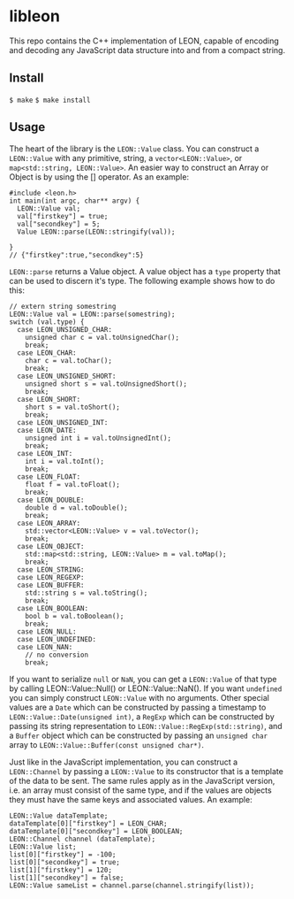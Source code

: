 # libleon
This repo contains the C++ implementation of LEON, capable of encoding and decoding any JavaScript data structure into and from a compact string.

## Install
`$ make`
`$ make install`

## Usage
The heart of the library is the `LEON::Value` class. You can construct a `LEON::Value` with any primitive, string, a `vector<LEON::Value>`, or `map<std::string, LEON::Value>`. An easier way to construct an Array or Object is by using the [] operator.  As an example:

```
#include <leon.h>
int main(int argc, char** argv) {
  LEON::Value val;
  val["firstkey"] = true;
  val["secondkey"] = 5;
  Value LEON::parse(LEON::stringify(val));
  
}
// {"firstkey":true,"secondkey":5}
```
`LEON::parse` returns a Value object. A value object has a `type` property that can be used to discern it's type. The following example shows how to do this:

```
// extern string somestring
LEON::Value val = LEON::parse(somestring);
switch (val.type) {
  case LEON_UNSIGNED_CHAR:
    unsigned char c = val.toUnsignedChar();
    break;
  case LEON_CHAR:
    char c = val.toChar();
    break;
  case LEON_UNSIGNED_SHORT:
    unsigned short s = val.toUnsignedShort();
    break;
  case LEON_SHORT:
    short s = val.toShort();
    break;
  case LEON_UNSIGNED_INT:
  case LEON_DATE:
    unsigned int i = val.toUnsignedInt();
    break;
  case LEON_INT:
    int i = val.toInt();
    break;
  case LEON_FLOAT:
    float f = val.toFloat();
    break;
  case LEON_DOUBLE:
    double d = val.toDouble();
    break;
  case LEON_ARRAY:
    std::vector<LEON::Value> v = val.toVector();
    break;
  case LEON_OBJECT:
    std::map<std::string, LEON::Value> m = val.toMap();
    break;
  case LEON_STRING:
  case LEON_REGEXP:
  case LEON_BUFFER:
    std::string s = val.toString();
    break;
  case LEON_BOOLEAN:
    bool b = val.toBoolean();
    break;
  case LEON_NULL:
  case LEON_UNDEFINED:
  case LEON_NAN:
    // no conversion
    break;
```
If you want to serialize `null` or `NaN`, you can get a `LEON::Value` of that type by calling LEON::Value::Null() or LEON::Value::NaN(). If you want `undefined` you can simply construct `LEON::Value` with no arguments. Other special values are a `Date` which can be constructed by passing a timestamp to `LEON::Value::Date(unsigned int)`, a `RegExp` which can be constructed by passing its string representation to `LEON::Value::RegExp(std::string)`, and a `Buffer` object which can be constructed by passing an `unsigned char` array to `LEON::Value::Buffer(const unsigned char*)`.

Just like in the JavaScript implementation, you can construct a `LEON::Channel` by passing a `LEON::Value` to its constructor that is a template of the data to be sent. The same rules apply as in the JavaScript version, i.e. an array must consist of the same type, and if the values are objects they must have the same keys and associated values. An example:

```
LEON::Value dataTemplate;
dataTemplate[0]["firstkey"] = LEON_CHAR;
dataTemplate[0]["secondkey"] = LEON_BOOLEAN;
LEON::Channel channel (dataTemplate);
LEON::Value list;
list[0]["firstkey"] = -100;
list[0]["secondkey"] = true;
list[1]["firstkey"] = 120;
list[1]["secondkey"] = false;
LEON::Value sameList = channel.parse(channel.stringify(list));
```
